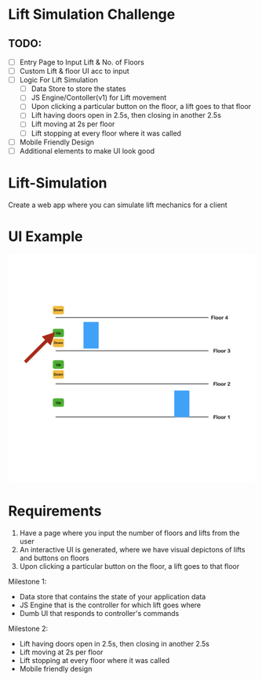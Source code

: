 # Lift Simulation Challenge

## TODO:
- [ ] Entry Page to Input Lift & No. of Floors
- [ ] Custom Lift & floor UI acc to input
- [ ] Logic For Lift Simulation
  - [ ] Data Store to store the states
  - [ ] JS Engine/Contoller(v1) for Lift movement
  - [ ] Upon clicking a particular button on the floor, a lift goes to that floor
  - [ ] Lift having doors open in 2.5s, then closing in another 2.5s
  - [ ] Lift moving at 2s per floor
  - [ ] Lift stopping at every floor where it was called
- [ ] Mobile Friendly Design
- [ ] Additional elements to make UI look good

# Lift-Simulation

Create a web app where you can simulate lift mechanics for a client

# UI Example

![Lift Simulation Example](Lift-Simulation-Example.png 'Lift Simulation Example')

# Requirements

1. Have a page where you input the number of floors and lifts from the user
2. An interactive UI is generated, where we have visual depictons of lifts and buttons on floors
3. Upon clicking a particular button on the floor, a lift goes to that floor

Milestone 1:

- Data store that contains the state of your application data
- JS Engine that is the controller for which lift goes where
- Dumb UI that responds to controller's commands

Milestone 2:

- Lift having doors open in 2.5s, then closing in another 2.5s
- Lift moving at 2s per floor
- Lift stopping at every floor where it was called
- Mobile friendly design
